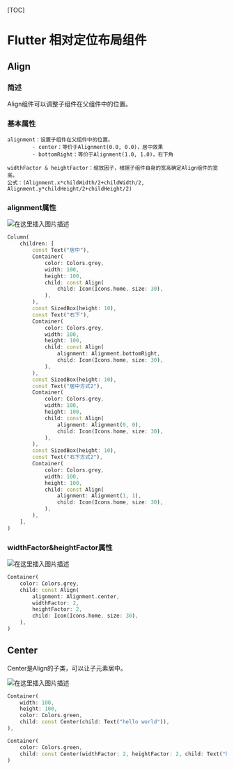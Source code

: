 [TOC]

# Flutter 相对定位布局组件

## Align

### 简述

Align组件可以调整子组件在父组件中的位置。



### 基本属性

```
alignment：设置子组件在父组件中的位置。
		- center：等价于Alignment(0.0, 0.0)，居中效果
		- bottomRight：等价于Alignment(1.0, 1.0)，右下角
		
widthFactor & heightFactor：缩放因子，根据子组件自身的宽高确定Align组件的宽高。
公式：(Alignment.x*childWidth/2+childWidth/2, Alignment.y*childHeight/2+childHeight/2)
```



### alignment属性

![在这里插入图片描述](https://img-blog.csdnimg.cn/a14d10ebb3ec4ca08608b71a802a366e.png)

```dart
Column(
    children: [
        const Text("居中"),
        Container(
            color: Colors.grey,
            width: 100,
            height: 100,
            child: const Align(
                child: Icon(Icons.home, size: 30),
            ),
        ),
        const SizedBox(height: 10),
        const Text("右下"),
        Container(
            color: Colors.grey,
            width: 100,
            height: 100,
            child: const Align(
                alignment: Alignment.bottomRight,
                child: Icon(Icons.home, size: 30),
            ),
        ),
        const SizedBox(height: 10),
        const Text("居中方式2"),
        Container(
            color: Colors.grey,
            width: 100,
            height: 100,
            child: const Align(
                alignment: Alignment(0, 0),
                child: Icon(Icons.home, size: 30),
            ),
        ),
        const SizedBox(height: 10),
        const Text("右下方式2"),
        Container(
            color: Colors.grey,
            width: 100,
            height: 100,
            child: const Align(
                alignment: Alignment(1, 1),
                child: Icon(Icons.home, size: 30),
            ),
        ),          
    ],
)
```



### widthFactor&heightFactor属性

![在这里插入图片描述](https://img-blog.csdnimg.cn/f4c8b4c39c2044c89ec3dedc5fa49d3f.png)

```dart
Container(
    color: Colors.grey,
    child: const Align(
        alignment: Alignment.center,
        widthFactor: 2,
        heightFactor: 2,
        child: Icon(Icons.home, size: 30),
    ),
)
```



## Center

Center是Align的子类，可以让子元素居中。

![在这里插入图片描述](https://img-blog.csdnimg.cn/e8101b6ac33944d38073383b7d37cdba.png)

```dart
Container(
    width: 100,
    height: 100,
    color: Colors.green,
    child: const Center(child: Text("hello world")),
),

Container(
    color: Colors.green,
    child: const Center(widthFactor: 2, heightFactor: 2, child: Text("hello world")),
)
```

